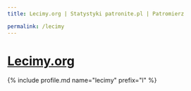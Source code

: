```yaml
---
title: Lecimy.org | Statystyki patronite.pl | Patromierz

permalink: /lecimy
---
```


# [Lecimy.org](https://patronite.pl/lecimy)

{% include profile.md name="lecimy" prefix="l" %}
